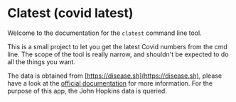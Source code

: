 # Clatest (covid latest)

Welcome to the documentation for the `clatest` command line tool.

This is a small project to let you get the latest Covid numbers from the cmd line. The scope of the tool is really narrow, and shouldn't be expected to do all the things you want.

The data is obtained from [https://disease.sh](https://disease.sh), please have a look at the [official documentation](https://disease.sh/docs/) for more information. For the purpose of this app, the John Hopkins data is queried. 

